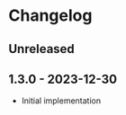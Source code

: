 # Changelog

<!-- There is always Unreleased section on the top. Subsections (Add, Changed, Fix, Removed) should be Add as needed. -->
## Unreleased

## 1.3.0 - 2023-12-30
- Initial implementation
